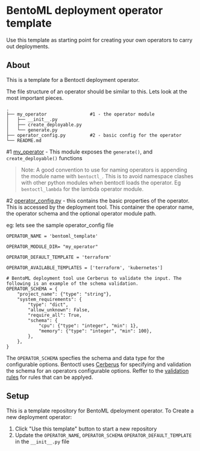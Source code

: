 # BentoML deployment operator template
Use this template as starting point for creating your own operators to carry out deployments.

## About
This is a template for a Bentoctl deployment operator.

The file structure of an operator should be similar to this. Lets look at the most important pieces.
```
.
├── my_operator                #1 - the operator module
│   ├── __init__.py
│   ├── create_deployable.py
│   └── generate.py
├── operator_config.py         #2 - basic config for the operator
└── README.md
```
#1 [my_operator](./my_operator) - This module exposes the `generate()`, and `create_deployable()` functions

> Note: A good convention to use for naming operators is appending the module name with `bentoctl_`. This is to
> avoid namespace clashes with other python modules when bentoctl loads the operator. Eg `bentoctl_lambda` for the
> lambda operator module.

#2 [operator_config.py](./operator_config.py) - this contains the basic properties of the operator. This is accessed by the deployment tool. This container the operator name, the operator schema and the optional operator module path.

eg: lets see the sample operator_config file
```
OPERATOR_NAME = 'bentoml_template'

OPERATOR_MODULE_DIR= "my_operator"

OPERATOR_DEFAULT_TEMPLATE = 'terraform'

OPERATOR_AVAILABLE_TEMPLATES = ['terraform', 'kubernetes']

# BentoML deployment tool use Cerberus to validate the input. The following is an example of the schema validation.
OPERATOR_SCHEMA = {
    "project_name": {"type": "string"},
    "system_requirements": {
        "type": "dict",
        "allow_unknown": False,
        "require_all": True,
        "schema": {
            "cpu": {"type": "integer", "min": 1},
            "memory": {"type": "integer", "min": 100},
        },
    },
}
```

The `OPERATOR_SCHEMA` specfies the schema and data type for the configurable options. Bentoctl uses [Cerberus](https://docs.python-cerberus.org/en/stable/) for specifying and validation the schema for an operators configurable
options. Reffer to the [validation rules](https://docs.python-cerberus.org/en/stable/validation-rules.html) for rules
that can be applyed.

## Setup

This is a template repository for BentoML dpeloyment operator. To Create a new deployment operator:

1. Click "Use this template" button to start a new repository
2. Update the `OPERATOR_NAME`, `OPERATOR_SCHEMA` `OPERATOR_DEFAULT_TEMPLATE` in the `__init__.py` file

